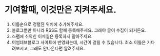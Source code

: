 # 기여할때, 이것만은 지켜주세요.

1. 이름순으로 정렬된 위치에 추가해주세요.
2. 블로그뿐만 아니라 RSS도 함께 등록해주세요. 그래야 글이 수집이 되거든요.
3. 스팸에 취약한 이메일은 등록하지 말아주세요.
4. 어썸데브블로그 사이트에 반영되는데, 시간이 걸릴 수 있습니다. 최소 이틀은 기다려보시고, 그래도 안나온다면 알려주세요.
